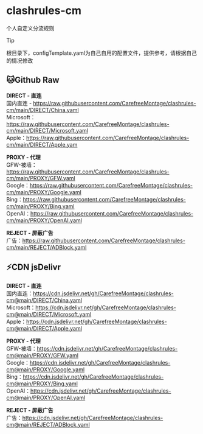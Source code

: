 # clashrules-cm
个人自定义分流规则<br />
> [!TIP]
> 根目录下，configTemplate.yaml为自己自用的配置文件，提供参考，请根据自己的情况修改


## 🐱Github Raw
**DIRECT - 直连**<br />
国内直连 - https://raw.githubusercontent.com/CarefreeMontage/clashrules-cm/main/DIRECT/China.yaml<br />
Microsoft：https://raw.githubusercontent.com/CarefreeMontage/clashrules-cm/main/DIRECT/Microsoft.yaml<br />
Apple：https://raw.githubusercontent.com/CarefreeMontage/clashrules-cm/main/DIRECT/Apple.yam

**PROXY - 代理**<br />
GFW-被墙：https://raw.githubusercontent.com/CarefreeMontage/clashrules-cm/main/PROXY/GFW.yaml<br />
Google：https://raw.githubusercontent.com/CarefreeMontage/clashrules-cm/main/PROXY/Google.yaml<br />
Bing：https://raw.githubusercontent.com/CarefreeMontage/clashrules-cm/main/PROXY/Bing.yaml<br />
OpenAI：https://raw.githubusercontent.com/CarefreeMontage/clashrules-cm/main/PROXY/OpenAI.yaml

**REJECT - 屏蔽广告**<br />
广告：https://raw.githubusercontent.com/CarefreeMontage/clashrules-cm/main/REJECT/ADBlock.yaml

## ⚡CDN jsDelivr
**DIRECT - 直连**<br />
国内直连：https://cdn.jsdelivr.net/gh/CarefreeMontage/clashrules-cm@main/DIRECT/China.yaml<br />
Microsoft：https://cdn.jsdelivr.net/gh/CarefreeMontage/clashrules-cm@main/DIRECT/Microsoft.yaml<br />
Apple：https://cdn.jsdelivr.net/gh/CarefreeMontage/clashrules-cm@main/DIRECT/Apple.yaml

**PROXY - 代理**<br />
GFW-被墙：https://cdn.jsdelivr.net/gh/CarefreeMontage/clashrules-cm@main/PROXY/GFW.yaml<br />
Google：https://cdn.jsdelivr.net/gh/CarefreeMontage/clashrules-cm@main/PROXY/Google.yaml<br />
Bing：https://cdn.jsdelivr.net/gh/CarefreeMontage/clashrules-cm@main/PROXY/Bing.yaml<br />
OpenAI：https://cdn.jsdelivr.net/gh/CarefreeMontage/clashrules-cm@main/PROXY/OpenAI.yaml

**REJECT - 屏蔽广告**<br />
广告：https://cdn.jsdelivr.net/gh/CarefreeMontage/clashrules-cm@main/REJECT/ADBlock.yaml
